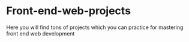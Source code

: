 # Front-end-web-projects
Here you will find tons of projects which you can practice for mastering front end web development

